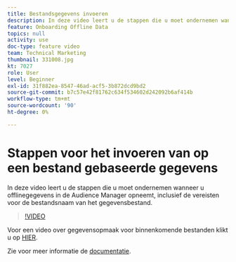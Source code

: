 ```yaml
---
title: Bestandsgegevens invoeren
description: In deze video leert u de stappen die u moet ondernemen wanneer u offlinegegevens in de Audience Manager opneemt, inclusief de vereisten voor de bestandsnaam van het gegevensbestand.
feature: Onboarding Offline Data
topics: null
activity: use
doc-type: feature video
team: Technical Marketing
thumbnail: 331008.jpg
kt: 7027
role: User
level: Beginner
exl-id: 31f882ea-8547-46ad-acf5-3b872dcd9bd2
source-git-commit: b7c57e42f81762c634f534602d242092b6af414b
workflow-type: tm+mt
source-wordcount: '90'
ht-degree: 0%

---
```


# Stappen voor het invoeren van op een bestand gebaseerde gegevens

In deze video leert u de stappen die u moet ondernemen wanneer u offlinegegevens in de Audience Manager opneemt, inclusief de vereisten voor de bestandsnaam van het gegevensbestand.

>[!VIDEO](https://video.tv.adobe.com/v/331008/?quality=12&learn=on)

Voor een video over gegevensopmaak voor binnenkomende bestanden klikt u op [HIER](formatting-and-ingesting-file-based-data.md).

Zie voor meer informatie de [documentatie](https://experienceleague.adobe.com/docs/audience-manager/user-guide/implementation-integration-guides/sending-audience-data/batch-data-transfer-process/inbound-s3-filenames.html?lang=nl-NL).
